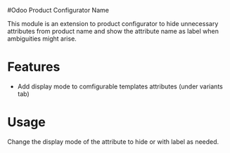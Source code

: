 #Odoo Product Configurator Name

This module is an extension to product configurator to hide unnecessary attributes from product name
and show the attribute name as label when ambiguities might arise.

Features
========

- Add display mode to comfigurable templates attributes (under variants tab)

Usage
=====

Change the display mode of the attribute to hide or with label as needed.
